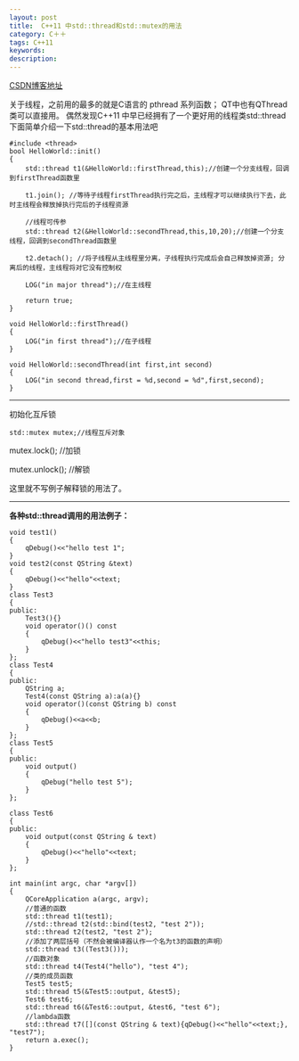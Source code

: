 ```yaml
---
layout: post
title:  C++11 中std::thread和std::mutex的用法
category: C＋＋
tags: C++11
keywords: 
description: 
---
```


[CSDN博客地址](http://blog.csdn.net/liukang325/article/details/53668907)


关于线程，之前用的最多的就是C语言的 pthread 系列函数；
QT中也有QThread 类可以直接用。
偶然发现C++11 中早已经拥有了一个更好用的线程类std::thread
下面简单介绍一下std::thread的基本用法吧

```
#include <thread>
bool HelloWorld::init()
{
    std::thread t1(&HelloWorld::firstThread,this);//创建一个分支线程，回调到firstThread函数里

	t1.join(); //等待子线程firstThread执行完之后，主线程才可以继续执行下去，此时主线程会释放掉执行完后的子线程资源

	//线程可传参
	std::thread t2(&HelloWorld::secondThread,this,10,20);//创建一个分支线程，回调到secondThread函数里

    t2.detach(); //将子线程从主线程里分离，子线程执行完成后会自己释放掉资源; 分离后的线程，主线程将对它没有控制权

    LOG("in major thread");//在主线程

    return true;
}

void HelloWorld::firstThread()
{
    LOG("in first thread");//在子线程
}

void HelloWorld::secondThread(int first,int second)
{
    LOG("in second thread,first = %d,second = %d",first,second);
}
```

----------

初始化互斥锁

```
std::mutex mutex;//线程互斥对象
```

 mutex.lock(); //加锁

 mutex.unlock(); //解锁
 
 这里就不写例子解释锁的用法了。

----------

**各种std::thread调用的用法例子：**

```
void test1()
{
    qDebug()<<"hello test 1";
}
void test2(const QString &text)
{
    qDebug()<<"hello"<<text;
}
class Test3
{
public:
    Test3(){}
    void operator()() const
    {
        qDebug()<<"hello test3"<<this;
    }
};
class Test4
{
public:
    QString a;
    Test4(const QString a):a(a){}
    void operator()(const QString b) const
    {
        qDebug()<<a<<b;
    }
};
class Test5
{
public:
    void output()
    {
        qDebug("hello test 5");
    }
};

class Test6
{
public:
    void output(const QString & text)
    {
        qDebug()<<"hello"<<text;
    }
};

int main(int argc, char *argv[])
{
    QCoreApplication a(argc, argv);
    //普通的函数
    std::thread t1(test1);
    //std::thread t2(std::bind(test2, "test 2"));
    std::thread t2(test2, "test 2");
    //添加了两层括号（不然会被编译器认作一个名为t3的函数的声明）
    std::thread t3((Test3()));
    //函数对象
    std::thread t4(Test4("hello"), "test 4");
    //类的成员函数
    Test5 test5;
    std::thread t5(&Test5::output, &test5);
    Test6 test6;
    std::thread t6(&Test6::output, &test6, "test 6");
    //lambda函数
    std::thread t7([](const QString & text){qDebug()<<"hello"<<text;}, "test7");
    return a.exec();
}
```
